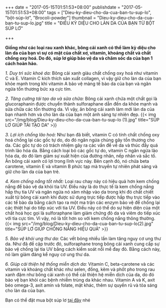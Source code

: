+++
date = "2017-05-15T01:51:53+08:00"
publishdate = "2017-05-15T01:51:53+08:00"
tags = ["Dieu-ky-dieu-cho-da-cua-ban-tu-sup-lo", "bột-súp-lơ", "Brocoli-powder"]
thumbnail = "Dieu-ky-dieu-cho-da-cua-ban-tu-sup-lo.jpg"
title = "ĐIỀU KỲ DIỆU CHO LÀN DA CỦA BẠN TỪ BỘT SÚP LƠ"

+++
 
**Giống như các loại rau xanh khác, bông cải xanh có thể làm kỳ diệu cho làn da của bạn vì sự có mặt của chất xơ, vitamin, khoáng chất và chất chống oxy hoá. Do đó, súp lơ giúp bảo vệ da và chăm sóc da của bạn 1 cách hoàn hảo.**

_1. Duy trì sức khoẻ da:_
Bông cải xanh giàu chất chống oxy hoá như vitamin C và E. Vitamin C kích thích sản xuất collagen, vì vậy giữ cho làn da của bạn khỏe mạnh trong khi vitamin A bảo vệ màng tế bào da của bạn và ngăn ngừa tổn thương bức xạ cực tím.

_2. Tăng cường tái tạo da và sửa chữa:_
Bông cải xanh chứa một chất gọi là glucoraphanin được chuyển thành sulforaphane dẫn đến da khỏe mạnh và sửa chữa các tổn thương da. Vì vậy, ăn bông cải xanh làm mới làn da của bạn nhanh hơn và cho làn da của bạn một ánh sáng tự nhiên đẹp.
{{< img src="/img/blog/Dieu-ky-dieu-cho-da-cua-ban-tu-sup-lo (1).jpg" title="SÚP LƠ GIÚP TÁI TẠO DA" >}}

_3. Lợi ích chống lão hoá:_
Như bạn đã biết, vitamin C có tính chất chống oxy hoá chống lại các gốc tự do, do đó ngăn ngừa chúng gây tổn thương cho da. Các gốc tự do có trách nhiệm gây ra các vấn đề về da và thúc đẩy quá trình lão hóa da. Bằng cách loại bỏ các gốc tự do, vitamin C ngăn ngừa lão hóa da, do đó làm giảm sự xuất hiện của đường nhăn, nếp nhăn và sắc tố. Ăn bông cải xanh có lợi trong lĩnh vực này. Bên cạnh đó, nó chứa beta carotene, vitamin E và vitamin B phức tạp mà truyền tự nhiên phát sáng và giữ cho làn da của bạn trẻ.

_4. Kem chống nắng tốt nhất:_
Loại rau chay này có hiệu quả hơn kem chống nắng để bảo vệ da khỏi tia UV. Điều này là do thực tế là kem chống nắng hấp thụ tia UV và ngăn ngừa nó xâm nhập vào da trong khi đó chất chiết xuất từ bông cải xanh khi được sử dụng trực tiếp được hấp thụ trực tiếp vào các tế bào da bằng cách tạo ra một ma trận các enzym bảo vệ để chống lại các thiệt hại do tiếp xúc với tia UV. Điều này có thể do sự hiện diện của một chất hoá học gọi là sulforaphane làm giảm chứng đỏ da và viêm do tiếp xúc với tia cực tím. Vì vậy, nó là tốt hơn so với kem chống nắng thông thường.
{{< img src="/img/blog/Dieu-ky-dieu-cho-da-cua-ban-tu-sup-lo(2).jpg" title="SÚP LƠ GIÚP CHỐNG NẮNG HIỆU QUẢ" >}}

_5. Bảo vệ khỏi ung thư da:_
Các vết bỏng nhiều lần làm tăng nguy cơ ung thư da. Như đã đề cập trước đó, sulforaphane trong bông cải xanh cung cấp sự bảo vệ chống lại tia UV bằng cách kiểm soát nổi mề đay đỏ. Bằng cách này, nó làm giảm đáng kể nguy cơ ung thư da.

_6. Giúp cải thiện hệ thống miễn dịch da:_
Vitamin C, beta-carotene và các vitamin và khoáng chất khác như selen, đồng, kẽm và phốt pho trong rau xanh đậm như bông cải xanh có thể cải thiện hệ miễn dịch của da, do đó bảo vệ bạn khỏi các bệnh nhiễm trùng da khác nhau. Vitamin A và K, axit béo omega-3, axit amin và folate, mặt khác, thêm sự quyến rũ và tỏa sáng cho làn da của bạn.

Bạn có thể đặt mua bột súp lơ [tại đây](/san-pham/bot-sup-lo-xanh-50g/) nhé

